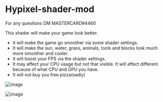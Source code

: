 # Hypixel-shader-mod
For any questions DM MASTERCARD#4460


This shader will make your game look better. 
* It will make the game go smoother via some shader settings.
* It will make the sun, water, grass, animals, tools and blocks look much more smoother and cooler.
* It will boost your FPS via the shader settings.
* It may affect your CPU usage but not that visible. It will affect different because of what CPU and GPU you have.
* It will not buy you free pizza(sadly)












![image](https://github.com/Jonnebo1/Hypixel-shader-mod/assets/133147896/3d496f3a-3ba9-4d6a-b438-97fac88a3c44)







![image](https://github.com/Jonnebo1/Hypixel-shader-mod/assets/133147896/e87dfa44-3b76-4377-94de-1a11048360a2)


 
